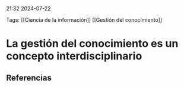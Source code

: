 21:32 2024-07-22

Tags: [[Ciencia de la información]] [[Gestión del conocimiento]]

# La gestión del conocimiento es un concepto interdisciplinario

## Referencias